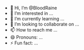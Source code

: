 - 👋 Hi, I’m @BloodRaine
- 👀 I’m interested in ...
- 🌱 I’m currently learning ...
- 💞️ I’m looking to collaborate on ...
- 📫 How to reach me ...
- 😄 Pronouns: ...
- ⚡ Fun fact: ...

<!---
BloodRaine/BloodRaine is a ✨ special ✨ repository because its `README.md` (this file) appears on your GitHub profile.
You can click the Preview link to take a look at your changes.
--->
